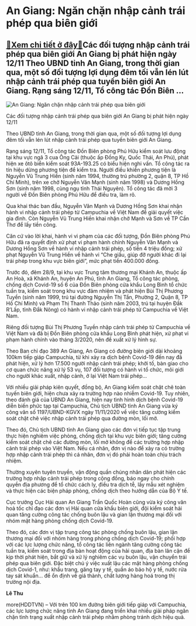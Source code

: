 An Giang: Ngăn chặn nhập cảnh trái phép qua biên giới
=====================================================

[:gift:Xem chi tiết ở đây:gift:](https://hddtvn.com/an-giang-ngan-chan-nhap-canh-trai-phep-qua-bien-gioi/)Các đối tượng nhập cảnh trái phép qua biên giới An Giang bị phát hiện ngày 12/11 Theo UBND tỉnh An Giang, trong thời gian qua, một số đối tượng lợi dụng đêm tối vẫn lén lút nhập cảnh trái phép qua tuyến biên giới An Giang. Rạng sáng 12/11, Tổ công tác Đồn Biên …
----------------------------------------------------------------------------------------------------------------------------------------------------------------------------------------------------------------------------------------------------------------------





![An Giang: Ngăn chặn nhập cảnh trái phép qua biên giới](https://hddtvn.com/wp-content/uploads/2021/01/3508_nha_canh_tra_phep.jpg "An Giang: Ngăn chặn nhập cảnh trái phép qua biên giới")


Các đối tượng nhập cảnh trái phép qua biên giới An Giang bị phát hiện ngày 12/11



Theo UBND tỉnh An Giang, trong thời gian qua, một số đối tượng lợi dụng đêm tối vẫn lén lút nhập cảnh trái phép qua tuyến biên giới An Giang.


Rạng sáng 12/11, Tổ công tác Đồn Biên phòng Phú Hữu kiểm soát lưu động tại khu vực ngã 3 cua Ông Cải (thuộc ấp Đồng Ky, Quốc Thái, An Phú), phát hiện xe ôtô biển kiểm soát 93A-193.25 có biểu hiện nghi vấn. Tổ công tác ra tín hiệu dừng phương tiện để kiểm tra. Người điều khiển phương tiện là Nguyễn Vũ Trung Hiền (sinh năm 1994, thường trú phường 2, quận 8, TP Hồ Chí Minh), trên xe chở Nguyễn Văn Mạnh (sinh năm 1998) và Dương Hồng Sơn (sinh năm 1998, cùng ngụ tỉnh Thái Nguyên). Tổ công tác đã mời 3 người về Đồn Biên phòng Phú Hữu để điều tra, làm rõ.


Qua khai thác ban đầu, Nguyễn Văn Mạnh và Dương Hồng Sơn khai nhận hành vi nhập cảnh trái phép từ Campuchia về Việt Nam để giải quyết việc gia đình. Còn Nguyễn Vũ Trung Hiền khai nhận chở Mạnh và Sơn về TP Cần Thơ để lấy tiền công.


Căn cứ vào lời khai, hành vi vi phạm của các đối tượng, Đồn Biên phòng Phú Hữu đã ra quyết định xử phạt vi phạm hành chính Nguyễn Văn Mạnh và Dương Hồng Sơn về hành vi nhập cảnh trái phép, số tiền 4 triệu đồng; xử phạt Nguyễn Vũ Trung Hiền về hành vi “Che giấu, giúp đỡ người khác đi lại trái phép trong khu vực biên giới”, mức phạt tiền 400.000 đồng.


Trước đó, đêm 28/9, tại khu vực Trung tâm thương mại Khánh An, thuộc ấp An Hoà, xã Khánh An, huyện An Phú, tỉnh An Giang, Tổ công tác phòng, chống dịch Covid-19 số 6 của Đồn Biên phòng cửa khẩu Long Bình tổ chức tuần tra, kiểm soát trong khu vực đảm nhiệm và phát hiện Bùi Thị Phương Tuyền (sinh năm 1999, trú tại đường Nguyễn Thị Tần, Phường 2, Quận 8, TP Hồ Chí Minh) và Phạm Thị Thanh Thảo (sinh năm 2003, trú tại huyện Đắk R’Lấp, tỉnh Đắk Nông) có hành vi nhập cảnh trái phép từ Campuchia về Việt Nam.


Riêng đối tượng Bùi Thị Phương Tuyền nhập cảnh trái phép từ Campuchia về Việt Nam và đã bị Đồn Biên phòng cửa khẩu Long Bình phát hiện, xử phạt vi phạm hành chính vào tháng 3/2020, nên đề xuất xử lý hình sự.


Theo Ban chỉ đạo 389 An Giang, An Giang có đường biên giới dài khoảng 100km tiếp giáp Campuchia, từ khi xảy ra dịch bệnh Covid-19 đến nay đã phát hiện, xử lý hơn 17.500 người nhập cảnh trái phép; khởi tố, bàn giao cho cơ quan chức năng xử lý 53 vụ, 107 đối tượng có hành vi tổ chức, môi giới cho người khác xuất, nhập cảnh, ở lại Việt Nam trái phép…


Với nhiều giải pháp kiên quyết, đồng bộ, An Giang kiểm soát chặt chẽ toàn tuyến biên giới, hiện chưa xảy ra trường hợp nào nhiễm Covid-19. Tuy nhiên, theo đánh giá của UBND An Giang, hiện nay tình hình dịch bệnh Covid-19 diễn biến phức tạp tại Campuchia, Chủ tịch UBND tỉnh An Giang vừa ký công văn số 1197/UBND-KGVX ngày 11/11/2020 về việc tăng cường kiểm soát chặt chẽ việc nhập cảnh trái phép qua đường mòn, lối mở.


Theo đó, Chủ tịch UBND tỉnh An Giang giao các đơn vị tiếp tục tập trung thực hiện nghiêm việc phòng, chống dịch tại khu vực biên giới; tăng cường kiểm soát chặt chẽ các đường mòn, lối mở không để các trường hợp nhập cảnh trái phép vào Việt Nam. Nếu cá nhân, đơn vị nào để xảy ra có trường hợp nhập cảnh trái phép thì cá nhân, đơn vị đó phải hoàn toàn chịu trách nhiệm.


Thường xuyên tuyên truyền, vận động quần chúng nhân dân phát hiện các trường hợp nhập cảnh trái phép trong cộng đồng, báo ngay cho chính quyền địa phương để tổ chức cách ly, điều tra dịch tễ, lấy mẫu xét nghiệm và thực hiện các biện pháp phòng, chống dịch theo hướng dẫn của Bộ Y tế.






Cục trưởng Cục Hải quan An Giang Trần Quốc Hoàn cũng vừa ký công văn hoả tốc chỉ đạo các đơn vị Hải quan cửa khẩu biên giới, đội kiểm soát hải quan tăng cường công tác chống buôn lậu và gian lận thương mại đối với nhóm mặt hàng phòng chống dịch Covid-19.


Theo đó, các đơn vị tập trung công tác phòng chống buôn lậu, gian lận thương mại đối với nhóm hàng trong phòng chống dịch Covid-19; phối hợp với các lực lượng chức năng, tổ công tác liên ngành tăng cường công tác tuần tra, kiểm soát trong địa bàn hoạt động của hải quan, địa bàn lân cận để kịp thời phát hiện, bắt giữ và xử lý nghiêm các vụ buôn lậu, vận chuyển trái phép qua biên giới. Đặc biệt chú ý việc xuất lậu các mặt hàng phòng chống dịch Covid-1, như: khẩu trang, găng tay y tế, quần áo bảo hộ y tế, nước rửa tay sát khuẩn… để ổn định về giá thành, chất lượng hàng hoá trong thị trường nội địa.







**Lê Thu**



more(HDDTVN) – Với trên 100 km đường biên giới tiếp giáp với Campuchia, các lực lượng chức năng tỉnh An Giang đang triển khai nhiều giải pháp ngăn chặn tình trạng xuất nhập cảnh trái phép nhằm phòng tránh dịch hiệu quả.

